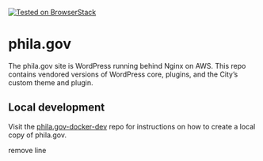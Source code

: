 [![Tested on BrowserStack](https://img.shields.io/badge/browserstack-tested-brightgreen.svg)](https://www.browserstack.com/)


# phila.gov

The phila.gov site is WordPress running behind Nginx on AWS. This repo contains vendored versions of WordPress core, plugins, and the City’s custom theme and plugin.


## Local development
Visit the [phila.gov-docker-dev](https://github.com/CityOfPhiladelphia/phila.gov-docker-dev) repo for instructions on how to create a local copy of phila.gov. 

remove line
